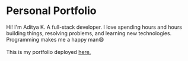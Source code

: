 # Personal Portfolio
Hi! 
I'm Aditya K.
A full-stack developer.
I love spending hours and hours building things, resolving problems, and learning new technologies.
Programming makes me a happy man😄 </br> </br>
This is my portfolio deployed <a href="https://www.adityaiitd.tech/"> here. </a>
